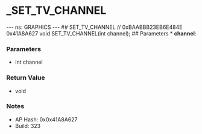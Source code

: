 # _SET_TV_CHANNEL

--- ns: GRAPHICS --- ## SET_TV_CHANNEL  // 0xBAABBB23EB6E484E 0x41A8A627 void SET_TV_CHANNEL(int channel);   ## Parameters * **channel**:

### Parameters
* int channel

### Return Value
* void

### Notes
* AP Hash: 0x0x41A8A627
* Build: 323

